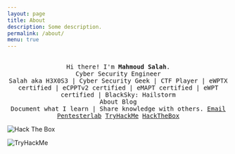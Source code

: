 ```yaml
---
layout: page
title: About
description: Some description.
permalink: /about/
menu: true
---
```


<p align="center">
  <br>
  <samp>
    Hi there! I'm <b><a rel="nofollow noopener noreferrer" target="_blank" >Mahmoud Salah</a></b>.
    <br>Cyber Security Engineer<br>
    <a > Salah aka H3X0S3 </a> <a> | </a> <a> Cyber Security Geek </a> <a> | </a> <a> CTF Player </a> <a> | </a> <a> eWPTX certified </a> <a> | </a> <a> eCPPTv2 certified </a> | <a> eMAPT certified</a> <a> | </a> <a> eWPT certified</a>  <a> | </a> <a> BlackSky: Hailstorm </a>
    <br>About Blog<br>
    <a>Document what I learn</a>
    <a> | </a>
    <a>Share knowledge with others.</a>
    <a href="mailto:H3X0S34BugBounty@protonmail.com">Email</a>
    <a href="https://pentesterlab.com/profile/H3X0S3">Pentesterlab</a>
    <a href="https://tryhackme.com/p/H3X0S3">TryHackMe</a>
    <a href="https://app.hackthebox.com/profile/203307"> HackTheBox</a>


</samp>

</p>
<p>
 <img src="http://www.hackthebox.eu/badge/image/203307" alt="Hack The Box"> 
</p>
<p>
 <img src="https://tryhackme-badges.s3.amazonaws.com/H3X0S3.png" alt="TryHackMe">
</p>
